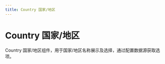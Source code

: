 ```yaml
---
title: Country 国家/地区
---
```


# Country 国家/地区

<div>Country 国家/地区组件，用于国家/地区名称展示及选择，通过配置数据源获取选项。</div>
